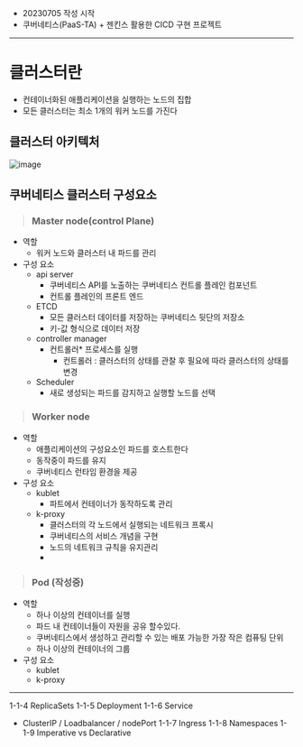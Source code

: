- 20230705 작성 시작   
- 쿠버네티스(PaaS-TA) + 젠킨스 활용한 CICD 구현 프로젝트

 
------------------------------------------

# 클러스터란
  - 컨테이너화된 애플리케이션을 실행하는 노드의 집합
  - 모든 클러스터는 최소 1개의 워커 노드를 가진다
## 클러스터 아키텍처
![image](https://github.com/JunPyo0117/CI-CD/assets/71053769/ebe3d9f7-7fff-4695-b952-533cfee44d38)

## 쿠버네티스 클러스터 구성요소

> ### Master node(control Plane)
- 역할
  - 워커 노드와 클러스터 내 파드를 관리
- 구성 요소   
  - api server
    - 쿠버네티스 API를 노출하는 쿠버네티스 컨트롤 플레인 컴포넌트
    - 컨트롤 플레인의 프론트 엔드
  - ETCD
    - 모든 클러스터 데이터를 저장하는 쿠버네티스 뒷단의 저장소
    - 키-값 형식으로 데이터 저장
  - controller manager
    - 컨트롤러* 프로세스를 실행
      - 컨트롤러 : 클러스터의 상태를 관찰 후 필요에 따라 클러스터의 상태를 변경
  - Scheduler
    - 새로 생성되는 파드를 감지하고 실행할 노드를 선택
  
> ### Worker node
- 역할
  - 애플리케이션의 구성요소인 파드를 호스트한다
  - 동작중이 파드를 유지
  - 쿠버네티스 런타임 환경을 제공
- 구성 요소   
  - kublet
    - 파트에서 컨테이너가 동작하도록 관리
  - k-proxy
    - 클러스터의 각 노드에서 실행되는 네트워크 프록시
    - 쿠버네티스의 서비스 개념을 구현
    - 노드의 네트워크 규칙을 유지관리
    - 

> ### Pod (작성중)
- 역할
  - 하나 이상의 컨테이너를 실행
  - 파드 내 컨테이너들이 자원을 공유 할수있다.
  - 쿠버네티스에서 생성하고 관리할 수 있는 배포 가능한 가장 작은 컴퓨팅 단위
  - 하나 이상의 컨테이너의 그룹
- 구성 요소   
  - kublet
  - k-proxy


----------------------------

  1-1-4 ReplicaSets
  1-1-5 Deployment
  1-1-6 Service
   - ClusterIP / Loadbalancer / nodePort
  1-1-7 Ingress
  1-1-8 Namespaces
  1-1-9 Imperative vs Declarative
